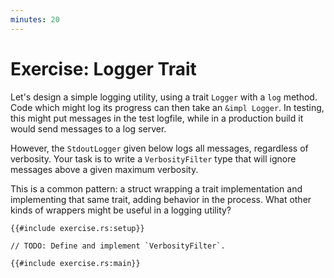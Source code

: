```yaml
---
minutes: 20
---
```


# Exercise: Logger Trait

Let's design a simple logging utility, using a trait `Logger` with a `log`
method. Code which might log its progress can then take an `&impl Logger`. In
testing, this might put messages in the test logfile, while in a production
build it would send messages to a log server.

However, the `StdoutLogger` given below logs all messages, regardless of
verbosity. Your task is to write a `VerbosityFilter` type that will ignore
messages above a given maximum verbosity.

This is a common pattern: a struct wrapping a trait implementation and
implementing that same trait, adding behavior in the process. What other kinds
of wrappers might be useful in a logging utility?

```rust,compile_fail
{{#include exercise.rs:setup}}

// TODO: Define and implement `VerbosityFilter`.

{{#include exercise.rs:main}}
```
